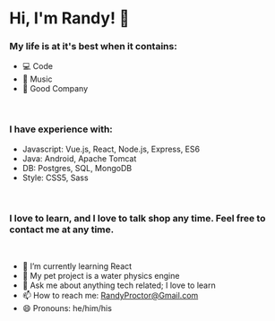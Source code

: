 # Hi, I'm Randy! 👋

### My life is at it's best when it contains:
- 💻  Code 
- 🎸  Music
- 🥂  Good Company 

<br />

### I have experience with:

- Javascript: Vue.js, React, Node.js, Express, ES6
- Java: Android, Apache Tomcat
- DB: Postgres, SQL, MongoDB
- Style: CSS5, Sass

<br />

### I love to learn, and I love to talk shop any time.  Feel free to contact me at any time.

<br />

- 🌱 I’m currently learning React
- 🐶 My pet project is a water physics engine
- 💬 Ask me about anything tech related; I love to learn
- 📫 How to reach me: RandyProctor@Gmail.com
- 😄 Pronouns: he/him/his
